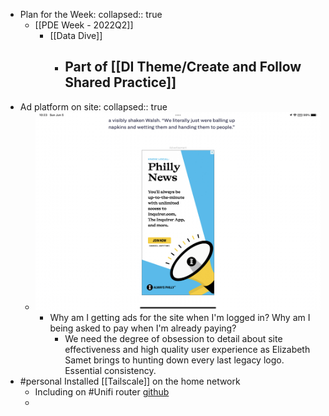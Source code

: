 - Plan for the Week:
  collapsed:: true
	- [[PDE Week - 2022Q2]]
		- [[Data Dive]]
			- Part of [[DI Theme/Create and Follow Shared Practice]]
				-
- Ad platform on site:
  collapsed:: true
	- ![2022-06-05-10-24-40.jpeg](../assets/2022-06-05-10-24-40.jpeg)
		- Why am I getting ads for the site when I'm logged in? Why am I being asked to pay when I'm already paying?
			- We need the degree of obsession to detail about site effectiveness and high quality user experience as Elizabeth Samet brings to hunting down every last legacy logo. Essential consistency.
- #personal Installed [[Tailscale]] on the home network
	- Including on #Unifi router [github](https://github.com/SierraSoftworks/tailscale-udm)
	-
